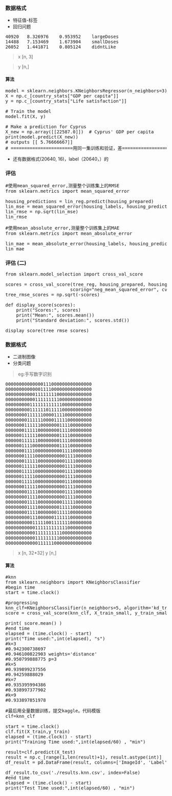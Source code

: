 ### 数据格式

- 特征值-标签
- 回归问题

<pre>
40920	8.326976	0.953952	largeDoses
14488	7.153469	1.673904	smallDoses
26052	1.441871	0.805124	didntLike
</pre>
>x [n, 3]

>y [n,]

#### 算法
<pre>
model = sklearn.neighbors.KNeighborsRegressor(n_neighbors=3)
X = np.c_[country_stats["GDP per capita"]]
y = np.c_[country_stats["Life satisfaction"]]

# Train the model
model.fit(X, y)

# Make a prediction for Cyprus
X_new = np.array([[22587.0]])  # Cyprus' GDP per capita
print(model.predict(X_new)) 
# outputs [[ 5.76666667]]
# =======================用同一集训练和验证，差==============================
</pre>
- 还有数据格式(20640, 16)，label（20640，）的

### 评估
<pre>
#使用mean_squared_error,测量整个训练集上的RMSE
from sklearn.metrics import mean_squared_error

housing_predictions = lin_reg.predict(housing_prepared)
lin_mse = mean_squared_error(housing_labels, housing_predictions)
lin_rmse = np.sqrt(lin_mse)
lin_rmse

#使用mean_absolute_error,测量整个训练集上的MAE
from sklearn.metrics import mean_absolute_error

lin_mae = mean_absolute_error(housing_labels, housing_predictions)
lin_mae
</pre>
### 评估 (二)
<pre>
from sklearn.model_selection import cross_val_score

scores = cross_val_score(tree_reg, housing_prepared, housing_labels,
                        scoring="neg_mean_squared_error", cv=10)
tree_rmse_scores = np.sqrt(-scores)

def display_score(scores):
    print("Scores:", scores)
    print("Mean:", scores.mean())
    print("Standard deviation:", scores.std())

display_score(tree_rmse_scores)
</pre>


### 数据格式

- 二进制图像
- 分类问题

>eg:手写数字识别
<pre>
00000000000000111000000000000000
00000000000001111000000000000000
00000000000111111110000000000000
00000000000111111111000000000000
00000000011111111111100000000000
00000000011111101111100000000000
00000000111111000011110000000000
00000000111111000011111000000000
00000001111110000000111100000000
00000001111100000000111100000000
00000011111100000000111100000000
00000011111100000000111100000000
00000011110000000000111100000000
00000001111000000000011110000000
00000001111000000000001111000000
00000001111100000000001111000000
00000011111100000000001111000000
00000011111000000000001111000000
00000011111000000000001111000000
00000011111000000000001110000000
00000001111100000000001111000000
00000000111100000000001111000000
00000000111100000000001111000000
00000000111100000000011111000000
00000000111100000000111110000000
00000000111100000001111100000000
00000000011100000011111100000000
00000000001111100111111100000000
00000000000111111111111000000000
00000000000111111111100000000000
00000000000111111111000000000000
00000000000011111100000000000000
</pre>
> x [n, 32*32]
> y [n,]

#### 算法
<pre>
#knn
from sklearn.neighbors import KNeighborsClassifier
#begin time
start = time.clock()

#progressing
knn_clf=KNeighborsClassifier(n_neighbors=5, algorithm='kd_tree', weights='distance', p=3)
score = cross_val_score(knn_clf, X_train_small, y_train_small, cv=3)

print( score.mean() )
#end time
elapsed = (time.clock() - start)
print("Time used:",int(elapsed), "s")
#k=3
#0.942300738697
#0.946100822903 weights='distance'
#0.950799888775 p=3
#k=5
#0.939899237556
#0.94259888029
#k=7
#0.935395994386 
#0.938997377902
#k=9
#0.933897851978
</pre>


<pre>#最后用全量数据训练，提交kaggle。代码模版
clf=knn_clf

start = time.clock()
clf.fit(X_train,y_train)
elapsed = (time.clock() - start)
print("Training Time used:",int(elapsed/60) , "min")

result=clf.predict(X_test)
result = np.c_[range(1,len(result)+1), result.astype(int)]
df_result = pd.DataFrame(result, columns=['ImageId', 'Label'])

df_result.to_csv('./results.knn.csv', index=False)
#end time
elapsed = (time.clock() - start)
print("Test Time used:",int(elapsed/60) , "min")
</pre>